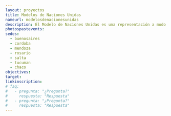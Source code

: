 ```yaml
---
layout: proyectos
title: Modelos de Naciones Unidas
nameurl: modelosdenacionesunidas
description: El Modelo de Naciones Unidas es una representación a modo de simulacro de los diferentes órganos de las Naciones Unidas. Jóvenes alumnos del secundarios asumen el rol diplomático de representar un país asignado y debaten temas de la agenda internacional, elevando propuestas de solución al respecto. Para llevar cabo esta tarea, los destinatarios son previamente capacitados por voluntarios de OAJNU, y además abordan su propia investigación acerca de las problemáticas mundiales, que luego serán debatidas con el objetivo de arribar, haciendo uso de la diplomacia, a soluciones globales, teniendo siempre en mira y como herramientas fundamentales al diálogo y el consenso. El Modelo de Naciones Unidas es una herramienta de gran utilidad que ayuda a los jóvenes a comprender de manera crítica la real dimensión de la realidad, junto a la importancia del respeto y la resolución de las controversias a través del diálogo y la paz. Desde el nacimiento de OAJNU en 1995, ya se han desarrollado 147 ediciones del proyecto, donde participaron más de 50.000 jóvenes, pertenecientes a más de 1.000 instituciones educativas.
photospastevents:
sedes:
  - buenosaires
  - cordoba
  - mendoza
  - rosario
  - salta
  - tucuman
  - chaco
objectives:
target:
linkinscription:
# faq:
#   - pregunta: "¿Pregunta?"
#     respuesta: "Respuesta"
#   - pregunta: "¿Pregunta?"
#     respuesta: "Respuesta"
---
```

